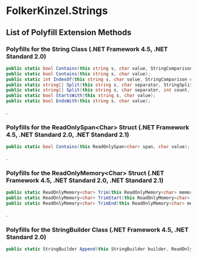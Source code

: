 # FolkerKinzel.Strings

## List of Polyfill Extension Methods

### Polyfills for the String Class (.NET Framework 4.5, .NET Standard 2.0)
```csharp
public static bool Contains(this string s, char value, StringComparison comparisonType);
public static bool Contains(this string s, char value);
public static int IndexOf(this string s, char value, StringComparison comparisonType);
public static string[] Split(this string s, char separator, StringSplitOptions options = StringSplitOptions.None);
public static string[] Split(this string s, char separator, int count, StringSplitOptions options = StringSplitOptions.None);
public static bool StartsWith(this string s, char value);
public static bool EndsWith(this string s, char value);
```
.

### Polyfills for the ReadOnlySpan&lt;Char&gt; Struct (.NET Framework 4.5, .NET Standard 2.0, .NET Standard 2.1)

```csharp
public static bool Contains(this ReadOnlySpan<char> span, char value);
```
.
### Polyfills for the ReadOnlyMemory&lt;Char&gt; Struct (.NET Framework 4.5, .NET Standard 2.0, .NET Standard 2.1)
```csharp
public static ReadOnlyMemory<char> Trim(this ReadOnlyMemory<char> memory);
public static ReadOnlyMemory<char> TrimStart(this ReadOnlyMemory<char> memory);
public static ReadOnlyMemory<char> TrimEnd(this ReadOnlyMemory<char> memory);
```
.
### Polyfills for the StringBuilder Class (.NET Framework 4.5, .NET Standard 2.0)
```csharp
public static StringBuilder Append(this StringBuilder builder, ReadOnlySpan<char> value);
```